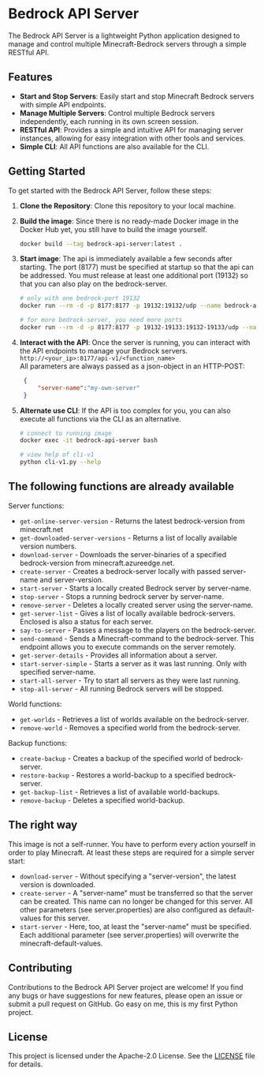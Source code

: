 # Bedrock API Server

The Bedrock API Server is a lightweight Python application designed to manage and control multiple Minecraft-Bedrock servers through a simple RESTful API.

## Features

- **Start and Stop Servers**: Easily start and stop Minecraft Bedrock servers with simple API endpoints.
- **Manage Multiple Servers**: Control multiple Bedrock servers independently, each running in its own screen session.
- **RESTful API**: Provides a simple and intuitive API for managing server instances, allowing for easy integration with other tools and services.
- **Simple CLI**: All API functions are also available for the CLI.

## Getting Started

To get started with the Bedrock API Server, follow these steps:

1. **Clone the Repository**: Clone this repository to your local machine.

2. **Build the image**: Since there is no ready-made Docker image in the Docker Hub yet, you still have to build the image yourself.
   ```bash
   docker build --tag bedrock-api-server:latest .
   ```

3. **Start image**: The api is immediately available a few seconds after starting. The port (8177) must be specified at startup so that the api can be addressed. You must release at least one additional port (19132) so that you can also play on the bedrock-server.
   ```bash
   # only with one bedrock-port 19132
   docker run --rm -d -p 8177:8177 -p 19132:19132/udp --name bedrock-api-server bedrock-api-server:latest
   
   # for more bedrock-server, you need more ports
   docker run --rm -d -p 8177:8177 -p 19132-19133:19132-19133/udp --name bedrock-api-server bedrock-api-server:latest
   ```

4. **Interact with the API**: Once the server is running, you can interact with the API endpoints to manage your Bedrock servers.<br>
`http://<your_ip>:8177/api-v1/<function_name>`<br>
All parameters are always passed as a json-object in an HTTP-POST:
   ```json
    {
        "server-name":"my-own-server"
    }
   ```

5. **Alternate use CLI**: If the API is too complex for you, you can also execute all functions via the CLI as an alternative.
   ```bash
   # connect to running image
   docker exec -it bedrock-api-server bash
   
   # view help of cli-v1
   python cli-v1.py --help
   ```


## The following functions are already available
Server functions:
- `get-online-server-version` - Returns the latest bedrock-version from minecraft.net
- `get-downloaded-server-versions` - Returns a list of locally available version numbers.
- `download-server` - Downloads the server-binaries of a specified bedrock-version from minecraft.azureedge.net.
- `create-server` - Creates a bedrock-server locally with passed server-name and server-version.
- `start-server` - Starts a locally created Bedrock server by server-name.
- `stop-server` - Stops a running bedrock server by server-name.
- `remove-server` - Deletes a locally created server using the server-name.
- `get-server-list` - Gives a list of locally available bedrock-servers. Enclosed is also a status for each server.
- `say-to-server` - Passes a message to the players on the bedrock-server.
- `send-command` - Sends a Minecraft-command to the bedrock-server. This endpoint allows you to execute commands on the server remotely.
- `get-server-details` - Provides all information about a server.
- `start-server-simple` - Starts a server as it was last running. Only with specified server-name.
- `start-all-server` - Try to start all servers as they were last running.
- `stop-all-server` - All running Bedrock servers will be stopped.

World functions:
- `get-worlds` - Retrieves a list of worlds available on the bedrock-server.
- `remove-world` - Removes a specified world from the bedrock-server.

Backup functions:
- `create-backup` - Creates a backup of the specified world of bedrock-server.
- `restore-backup` - Restores a world-backup to a specified bedrock-server.
- `get-backup-list` - Retrieves a list of available world-backups.
- `remove-backup` - Deletes a specified world-backup.


## The right way
This image is not a self-runner. You have to perform every action yourself in order to play Minecraft. At least these steps are required for a simple server start:
- `download-server` - Without specifying a "server-version", the latest version is downloaded.
- `create-server` - A "server-name" must be transferred so that the server can be created. This name can no longer be changed for this server. All other parameters (see server.properties) are also configured as default-values for this server.
- `start-server` - Here, too, at least the "server-name" must be specified. Each additional parameter (see server.properties) will overwrite the minecraft-default-values.



## Contributing

Contributions to the Bedrock API Server project are welcome! If you find any bugs or have suggestions for new features, please open an issue or submit a pull request on GitHub. Go easy on me, this is my first Python project.

## License

This project is licensed under the Apache-2.0 License. See the [LICENSE](LICENSE) file for details.


